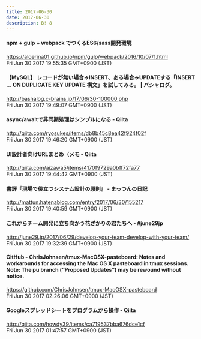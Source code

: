 ```yaml
---
title: 2017-06-30
date: 2017-06-30
description: B! 8
---
```


#### npm + gulp + webpack でつくるES6/sass開発環境
https://aloerina01.github.io/npm/gulp/webpack/2016/10/07/1.html<br>
Fri Jun 30 2017 19:55:35 GMT+0900 (JST)<br>


#### 【MySQL】 レコードが無い場合→INSERT、ある場合→UPDATEする「INSERT ... ON DUPLICATE KEY UPDATE 構文」を試してみる。 | バシャログ。
http://bashalog.c-brains.jp/17/06/30-100000.php<br>
Fri Jun 30 2017 19:49:07 GMT+0900 (JST)<br>


#### async/awaitで非同期処理はシンプルになる - Qiita
http://qiita.com/ryosukes/items/db8b45c8ea42f924f02f<br>
Fri Jun 30 2017 19:46:20 GMT+0900 (JST)<br>


#### UI設計者向けURLまとめ（メモ - Qiita
http://qiita.com/aizawa5/items/4170f9729a0bff72fa77<br>
Fri Jun 30 2017 19:44:42 GMT+0900 (JST)<br>


#### 書評『現場で役立つシステム設計の原則』 - まっつんの日記
http://mattun.hatenablog.com/entry/2017/06/30/155217<br>
Fri Jun 30 2017 19:40:59 GMT+0900 (JST)<br>


#### これからチーム開発に立ち向かう花ざかりの君たちへ - #june29jp
http://june29.jp/2017/06/29/develop-your-team-develop-with-your-team/<br>
Fri Jun 30 2017 19:32:39 GMT+0900 (JST)<br>


#### GitHub - ChrisJohnsen/tmux-MacOSX-pasteboard: Notes and workarounds for accessing the Mac OS X pasteboard in tmux sessions. Note: The pu branch (“Proposed Updates”) may be rewound without notice.
https://github.com/ChrisJohnsen/tmux-MacOSX-pasteboard<br>
Fri Jun 30 2017 02:26:06 GMT+0900 (JST)<br>


#### Googleスプレッドシートをプログラムから操作 - Qiita
http://qiita.com/howdy39/items/ca719537bba676dce1cf<br>
Fri Jun 30 2017 01:47:57 GMT+0900 (JST)<br>


